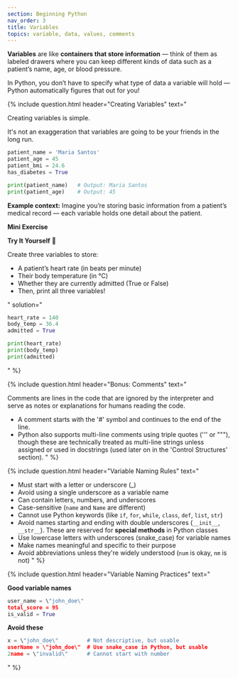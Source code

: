 ```yaml
---
section: Beginning Python
nav_order: 3
title: Variables
topics: variable, data, values, comments
---
```


**Variables** are like **containers that store information** — think of them as labeled drawers where you can keep different kinds of data such as a patient’s name, age, or blood pressure.

In Python, you don’t have to specify what type of data a variable will hold — Python automatically figures that out for you!

{% include question.html header="Creating Variables" text="

Creating variables is simple.

It's not an exaggeration that variables are going to be your friends in the long run.

```python
patient_name = 'Maria Santos'
patient_age = 45
patient_bmi = 24.6
has_diabetes = True

print(patient_name)   # Output: Maria Santos
print(patient_age)    # Output: 45
```
**Example context:** Imagine you’re storing basic information from a patient’s medical record — each variable holds one detail about the patient.

**Mini Exercise**

**Try It Yourself** 🧠

Create three variables to store:
- A patient’s heart rate (in beats per minute)
- Their body temperature (in °C)
- Whether they are currently admitted (True or False)
- Then, print all three variables!

" solution="
```python
heart_rate = 140
body_temp = 36.4
admitted = True

print(heart_rate)
print(body_temp)
print(admitted)
```

" %}


{% include question.html header="Bonus: Comments" text="

Comments are lines in the code that are ignored by the interpreter and serve as notes or explanations for humans reading the code.

- A comment starts with the '#' symbol and continues to the end of the line.
- Python also supports multi-line comments using triple quotes (''' or \"\"\"), though these are technically treated as multi-line strings unless assigned or used in docstrings (used later on in the 'Control Structures' section).
" %}

{% include question.html header="Variable Naming Rules" text="

- Must start with a letter or underscore (_)
- Avoid using a single underscore as a variable name
- Can contain letters, numbers, and underscores
- Case-sensitive (```name``` and ```Name``` are different)
- Cannot use Python keywords (like ```if```, ```for```, ```while```, ```class```, ```def```, ```list```, ```str```)
- Avoid names starting and ending with double underscores (```__init__```, ```__str__```). These are reserved for **special methods** in Python classes
- Use lowercase letters with underscores (snake_case) for variable names
- Make names meaningful and specific to their purpose
- Avoid abbreviations unless they're widely understood (```num``` is okay, ```nm``` is not)
" %}

{% include question.html header="Variable Naming Practices" text="

**Good variable names**

```python
user_name = \"john_doe\"
total_score = 95
is_valid = True
```

**Avoid these**

```python
x = \"john_doe\"         # Not descriptive, but usable
userName = \"john_doe\"  # Use snake_case in Python, but usable
2name = \"invalid\"      # Cannot start with number
```
" %}
